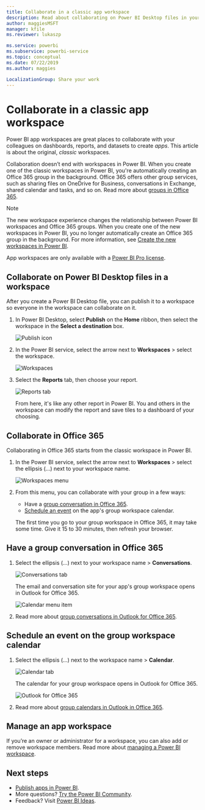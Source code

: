```yaml
---
title: Collaborate in a classic app workspace
description: Read about collaborating on Power BI Desktop files in your app workspace, and with Office 365 services like sharing files on OneDrive for Business, conversations in Exchange, calendar, and tasks.
author: maggiesMSFT
manager: kfile
ms.reviewer: lukaszp

ms.service: powerbi
ms.subservice: powerbi-service
ms.topic: conceptual
ms.date: 07/22/2019
ms.author: maggies

LocalizationGroup: Share your work
---
```

# Collaborate in a classic app workspace
Power BI app workspaces are great places to collaborate with your colleagues on dashboards, reports, and datasets to create *apps*. This article is about the original, *classic* workspaces.  

Collaboration doesn’t end with workspaces in Power BI. When you create one of the classic workspaces in Power BI, you're automatically creating an Office 365 group in the background. Office 365 offers other group services, such as sharing files on OneDrive for Business, conversations in Exchange, shared calendar and tasks, and so on. Read more about [groups in Office 365](https://support.office.com/article/Create-a-group-in-Office-365-7124dc4c-1de9-40d4-b096-e8add19209e9).

> [!NOTE]
> The new workspace experience changes the relationship between Power BI workspaces and Office 365 groups. When you create one of the new workspaces in Power BI, you no longer automatically create an Office 365 group in the background. For more information, see [Create the new workspaces in Power BI](service-create-the-new-workspaces.md).

App workspaces are only available with a [Power BI Pro license](service-features-license-type.md).

## Collaborate on Power BI Desktop files in a workspace
After you create a Power BI Desktop file, you can publish it to a workspace so everyone in the workspace can collaborate on it.

1. In Power BI Desktop, select **Publish** on the **Home** ribbon, then select the workspace in the **Select a destination** box.
   
    ![Publish icon](media/service-collaborate-power-bi-workspace/power-bi-group-publish-pbix.png)
2. In the Power BI service, select the arrow next to **Workspaces** > select the workspace.
   
    ![Workspaces](media/service-collaborate-power-bi-workspace/power-bi-workspace-nav-arrow.png)
3. Select the **Reports** tab, then choose your report.
   
    ![Reports tab](media/service-collaborate-power-bi-workspace/power-bi-workspace-report.png)
   
    From here, it's like any other report in Power BI. You and others in the workspace can modify the report and save tiles to a dashboard of your choosing.

## Collaborate in Office 365
Collaborating in Office 365 starts from the classic workspace in Power BI.

1. In the Power BI service, select the arrow next to **Workspaces** > select the ellipsis (...) next to your workspace name. 
   
   ![Workspaces menu](media/service-collaborate-power-bi-workspace/power-bi-app-ellipsis.png)
2. From this menu, you can collaborate with your group in a few ways: 
   
   * Have a [group conversation in Office 365](#have-a-group-conversation-in-office-365).
   * [Schedule an event](#schedule-an-event-on-the-group-workspace-calendar) on the app's group workspace calendar.
   
   The first time you go to your group workspace in Office 365, it may take some time. Give it 15 to 30 minutes, then refresh your browser.

## Have a group conversation in Office 365
1. Select the ellipsis (...) next to your workspace name \> **Conversations**. 
   
    ![Conversations tab](media/service-collaborate-power-bi-workspace/power-bi-app-ellipsis.png)
   
   The email and conversation site for your app's group workspace opens in Outlook for Office 365.
   
   ![Calendar menu item](media/service-collaborate-power-bi-workspace/pbi_grps_o365convo.png)
2. Read more about [group conversations in Outlook for Office 365](https://support.office.com/Article/Have-a-group-conversation-a0482e24-a769-4e39-a5ba-a7c56e828b22).

## Schedule an event on the group workspace calendar
1. Select the ellipsis (...) next to the workspace name \> **Calendar**. 
   
   ![Calendar tab](media/service-collaborate-power-bi-workspace/power-bi-app-ellipsis.png)
   
   The calendar for your group workspace opens in Outlook for Office 365.
   
   ![Outlook for Office 365](media/service-collaborate-power-bi-workspace/pbi_grps_o365_calendar.png)
2. Read more about [group calendars in Outlook in Office 365](https://support.office.com/Article/Add-edit-and-subscribe-to-group-events-0cf1ad68-1034-4306-b367-d75e9818376a).

## Manage an app workspace
If you’re an owner or administrator for a workspace, you can also add or remove workspace members. Read more about [managing a Power BI workspace](service-manage-app-workspace-in-power-bi-and-office-365.md).

## Next steps
* [Publish apps in Power BI](service-create-distribute-apps.md).
* More questions? [Try the Power BI Community](http://community.powerbi.com/).
* Feedback? Visit [Power BI Ideas](https://ideas.powerbi.com/forums/265200-power-bi).

